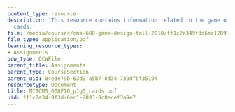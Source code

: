 ```yaml
---
content_type: resource
description: 'This resource contains information related to the game of conquest:
  cards.'
file: /media/courses/cms-608-game-design-fall-2010/ff1c2a349f3d6ec128938c8ecef3a9e7_MITCMS_608F10_p1g3_cards.pdf
file_type: application/pdf
learning_resource_types:
- Assignments
ocw_type: OCWFile
parent_title: Assignments
parent_type: CourseSection
parent_uid: 04e3e79b-63d9-a5b7-8d34-739dfbf35194
resourcetype: Document
title: MITCMS_608F10_p1g3_cards.pdf
uid: ff1c2a34-9f3d-6ec1-2893-8c8ecef3a9e7
---
```

